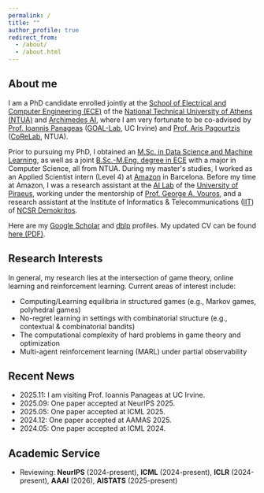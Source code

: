 ```yaml
---
permalink: /
title: ""
author_profile: true
redirect_from: 
  - /about/
  - /about.html
---
```

## About me

I am a PhD candidate enrolled jointly at the [School of Electrical and Computer Engineering (ECE)](https://www.ece.ntua.gr/en) of the [National Technical University of Athens (NTUA)](https://www.ntua.gr/en/) and [Archimedes AI](https://archimedesai.gr/en/), where I am very fortunate to be co-advised by [Prof. Ioannis Panageas](https://panageas.github.io/) ([GOAL-Lab](https://goallabuci.github.io/), UC Irvine) and [Prof. Aris Pagourtzis](https://www.ece.ntua.gr/en/staff/79) ([CoReLab](https://corelab.ntua.gr/index.html), NTUA).  

Prior to pursuing my PhD, I obtained an [M.Sc. in Data Science and Machine Learning](https://dsml.ece.ntua.gr/en), as well as a joint [B.Sc.-M.Eng. degree in ECE](https://www.ece.ntua.gr/en/undergraduate/info) with a major in Computer Science, all from NTUA. During my master's studies, I worked as an Applied Scientist intern (Level 4) at [Amazon](https://www.amazon.science/) in Barcelona. Before my time at Amazon, I was a research assistant at the [AI Lab](http://datacron1.ds.unipi.gr:9083/ai-lab/) of the [University of Piraeus](https://www.unipi.gr/unipi/en/), working under the mentorship of [Prof. George A. Vouros](http://datacron1.ds.unipi.gr:9083/ai-lab/george-vouros/), and a research assistant at the Institute of Informatics & Telecommunications ([IIT](https://www.iit.demokritos.gr/el/about-the-institute/)) of [NCSR Demokritos](https://www.demokritos.gr/).

Here are my [Google Scholar](https://scholar.google.nl/citations?hl=en&user=nBFso2IAAAAJ) and [dblp](https://dblp.org/pid/309/6039.html) profiles. My updated CV can be found <a href="https://drive.google.com/file/d/1ptZrWxJjxShFi62Lxhz86tlT9FTtOX3X/view?usp=sharing">here (PDF)</a>.

## Research Interests

In general, my research lies at the intersection of game theory, online learning and reinforcement learning. Current areas of interest include: 
* Computing/Learning equilibria in structured games (e.g., Markov games, polyhedral games)
* No-regret learning in settings with combinatorial structure (e.g., contextual & combinatorial bandits)
* The computational complexity of hard problems in game theory and optimization
* Multi-agent reinforcement learning (MARL) under partial observability

## Recent News
- 2025.11: I am visiting Prof. Ioannis Panageas at UC Irvine.
- 2025.09: One paper accepted at NeurIPS 2025.
- 2025.05: One paper accepted at ICML 2025.
- 2024.12: One paper accepted at AAMAS 2025.
- 2024.05: One paper accepted at ICML 2024.

## Academic Service
* Reviewing: **NeurIPS** (2024-present), **ICML** (2024-present), **ICLR** (2024-present), **ΑΑΑΙ** (2026), **AISTATS** (2025-present)

